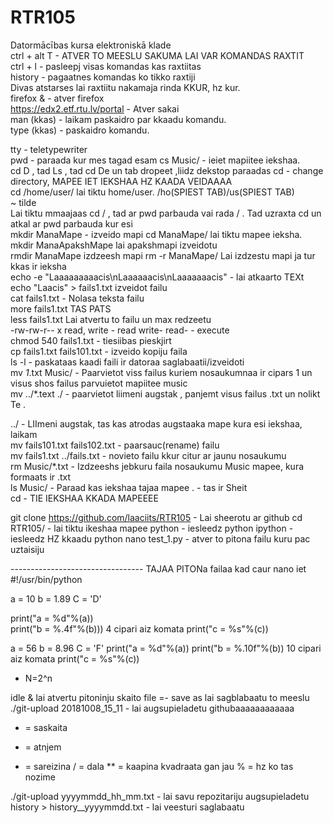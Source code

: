 # RTR105
Datormācības kursa elektroniskā klade   
ctrl + alt T -  ATVER TO MEESLU SAKUMA LAI VAR KOMANDAS RAXTIT  
ctrl + l -  pasleepj visas komandas kas raxtiitas  
history - pagaatnes komandas ko tikko raxtiji  
Divas atstarses lai raxtiitu nakamaja rinda KKUR, hz kur.  
firefox &   - atver firefox  
https://edx2.etf.rtu.lv/portal  -  Atver sakai   
man (kkas) -  laikam paskaidro par kkaadu komandu.  
type (kkas) - paskaidro komandu. 
  
tty   - teletypewriter  
pwd - paraada kur mes tagad esam
cs Music/  - ieiet mapiitee iekshaa.    
cd D  , tad Ls  , tad cd De  un tab dropeet ,liidz dekstop paraadas 
cd -  change directory, MAPEE IET IEKSHAA HZ KAADA VEIDAAAA   
cd /home/user/  lai tiktu home/user.    /ho(SPIEST TAB)/us(SPIEST TAB)    
~ tilde  
Lai tiktu mmaajaas   cd /     , tad ar pwd parbauda vai rada  /   .  Tad  uzraxta cd un atkal ar pwd parbauda kur esi  
mkdir ManaMape - izveido mapi cd ManaMape/  lai tiktu mapee ieksha.  mkdir ManaApakshMape lai apakshmapi izveidotu  
rmdir ManaMape   izdzeesh mapi rm -r ManaMape/       Lai izdzestu mapi ja tur kkas ir ieksha  
echo -e "Laaaaaaaaacis\nLaaaaaacis\nLaaaaaaacis" -  lai atkaarto TEXt  
echo "Laacis" > fails1.txt   izveidot failu    
cat fails1.txt    - Nolasa teksta failu    
more fails1.txt  TAS PATS    
less fails1.txt Lai atvertu to failu un max redzeetu  
-rw-rw-r-- x read, write - read write- read- - execute    
chmod 540 fails1.txt  - tiesiibas pieskjirt  
cp fails1.txt fails101.txt  - izveido kopiju faila   
ls -l - paskataas kaadi faili ir datoraa saglabaatii/izveidoti    
mv *1*.txt Music/    - Paarvietot viss failus kuriem nosaukumnaa ir cipars 1 un visus shos failus parvuietot mapiitee music  
mv ../*.text ./     - paarvietot liimeni augstak , panjemt visus failus .txt un nolikt Te .   

../  -   LIImeni augstak, tas kas atrodas augstaaka mape kura esi iekshaa, laikam  
mv fails101.txt fails102.txt - paarsauc(rename) failu  
mv fails1.txt ../fails.txt  - novieto failu kkur citur ar jaunu nosaukumu  
rm Music/*.txt  - Izdzeeshs jebkuru faila nosaukumu Music mapee, kura formaats ir .txt   
ls Music/   -  Paraad kas iekshaa tajaa mapee 
.      -  tas ir Sheit  
cd        - TIE IEKSHAA KKADA MAPEEEE

git clone https://github.com/laaciits/RTR105    -  Lai sheerotu ar github
cd RTR105/    - lai tiktu ikeshaa mapee 
python   - iesleedz python
ipython   -  iesleedz HZ kkaadu python
nano test_1.py  - atver to pitona failu kuru pac uztaisiju 




--------------------------------- TAJAA PITONa failaa kad caur nano iet
#!/usr/bin/python

a =  10
b = 1.89
C = 'D'

print("a = %d"%(a))  
print("b = %.4f"%(b)))      4 cipari aiz komata
print("c = %s"%(c))

a = 56
b = 8.96
C = 'F'
print("a = %d"%(a))
print("b = %.10f"%(b))     10 cipari aiz komata
print("c = %s"%(c))

   -   N=2^n

idle & lai atvertu pitoninju skaito
file =-  save as lai sagblabaatu to meeslu
./git-upload 20181008_15_11  - lai augsupieladetu githubaaaaaaaaaaaa

+  = saskaita
- =  atnjem
* = sareizina
/ = dala
** = kaapina kvadraata gan jau
% = hz ko tas nozime


./git-upload yyyymmdd_hh_mm.txt   - lai savu repozitariju augsupieladetu
history > history__yyyymmdd.txt    - lai veesturi saglabaatu

